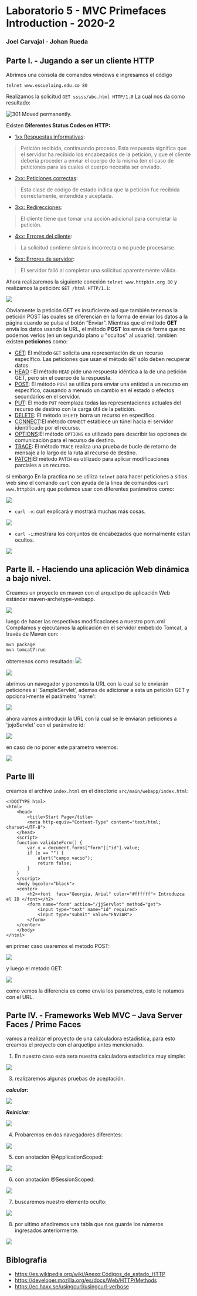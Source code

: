 
# **Laboratorio 5 - MVC Primefaces Introduction - 2020-2**
### Joel Carvajal - Johan Rueda
## Parte I. - Jugando a ser un cliente HTTP
Abrimos una consola de comandos windows e ingresamos el código

    telnet www.escuelaing.edu.co 80
 
Realizamos la solicitud `GET sssss/abc.html HTTP/1.0` La cual nos da como resultado:

![301 Moved permanently.](https://github.com/johanrueda/CVDS-LAB5/blob/master/Imagenes/2.PNG)

Existen **Diferentes Status Codes en HTTP:**
 - [1xx Respuestas informativas](https://en.wikipedia.org/wiki/List_of_HTTP_status_codes#1xx_informational_response):  
 > Petición recibida, continuando proceso. Esta respuesta significa que el servidor ha recibido los encabezados de la petición, y que el cliente debería proceder a enviar el cuerpo de la misma (en el caso de peticiones para las cuales el cuerpo necesita ser enviado.
 - [  2xx: Peticiones correctas](https://es.wikipedia.org/wiki/Anexo:C%C3%B3digos_de_estado_HTTP#2xx:_Peticiones_correctas):
> Esta clase de código de estado indica que la petición fue recibida correctamente, entendida y aceptada.
 - [3xx: Redirecciones](https://es.wikipedia.org/wiki/Anexo:C%C3%B3digos_de_estado_HTTP#3xx:_Redirecciones):
> El cliente tiene que tomar una acción adicional para completar la petición.
 - [4xx: Errores del cliente](https://es.wikipedia.org/wiki/Anexo:C%C3%B3digos_de_estado_HTTP#4xx:_Errores_del_cliente):
 > La solicitud contiene sintaxis incorrecta o no puede procesarse.
 - [ 5xx: Errores de servidor](https://es.wikipedia.org/wiki/Anexo:C%C3%B3digos_de_estado_HTTP#5xx:_Errores_de_servidor):
> El servidor falló al completar una solicitud aparentemente válida.

Ahora realizaremos la siguiente conexión  `telnet www.httpbin.org 80` y realizamos la petición: `GET /html HTTP/1.1`:

![](https://github.com/johanrueda/CVDS-LAB5/blob/master/Imagenes/3.PNG)

Obviamente la petición GET es insuficiente así que también tenemos la petición POST las cuales se diferencian en la forma de enviar los datos a la página cuando se pulsa el botón “Enviar”. Mientras que el método **GET** envía los datos usando la URL, el método **POST** los envía de forma que no podemos verlos (en un segundo plano u "ocultos" al usuario).
tambien existen **peticiones** como:
- [GET](https://developer.mozilla.org/en-US/docs/Web/HTTP/Methods/GET): El método `GET` solicita una representación de un recurso específico. Las peticiones que usan el método `GET`  sólo deben recuperar datos.
- [HEAD](https://developer.mozilla.org/en-US/docs/Web/HTTP/Methods/HEAD) : El método  `HEAD`  pide una respuesta idéntica a la de una petición GET, pero sin el cuerpo de la respuesta.
- [POST](https://developer.mozilla.org/en-US/docs/Web/HTTP/Methods/POST): El método  `POST`  se utiliza para enviar una entidad a un recurso en específico, causando a menudo un cambio en el estado o efectos secundarios en el servidor.
- [PUT](https://developer.mozilla.org/en-US/docs/Web/HTTP/Methods/PUT): El modo `PUT` reemplaza todas las representaciones actuales del recurso de destino con la carga útil de la petición.
- [DELETE](https://developer.mozilla.org/en-US/docs/Web/HTTP/Methods/DELETE): El método `DELETE`  borra un recurso en específico.
- [CONNECT](https://developer.mozilla.org/en-US/docs/Web/HTTP/Methods/CONNECT):El método `CONNECT`  establece un túnel hacia el servidor identificado por el recurso.
- [OPTIONS](https://developer.mozilla.org/en-US/docs/Web/HTTP/Methods/OPTIONS):El método `OPTIONS` es utilizado para describir las opciones de comunicación para el recurso de destino.
- [TRACE](https://developer.mozilla.org/en-US/docs/Web/HTTP/Methods/TRACE): El método `TRACE` realiza una prueba de bucle de retorno de mensaje a lo largo de la ruta al recurso de destino.
- [PATCH](https://developer.mozilla.org/en-US/docs/Web/HTTP/Methods/PATCH):El método `PATCH`  es utilizado para aplicar modificaciones parciales a un recurso.

si embargo En la practica no se utiliza `telnet` para hacer peticiones a sitios web sino el comando `curl` con ayuda de la linea de comandos `curl www.httpbin.org` que podemos usar con diferentes parámetros como:

![](https://github.com/johanrueda/CVDS-LAB5/blob/master/Imagenes/curl-1.PNG)

 - `curl -v`: curl explicará y mostrará muchas más cosas.
 
 ![](https://github.com/johanrueda/CVDS-LAB5/blob/master/Imagenes/curl-v.PNG)
 
 - `curl -i`:mostrara los conjuntos de encabezados que normalmente estan ocultos.
 
 ![](https://github.com/johanrueda/CVDS-LAB5/blob/master/Imagenes/curl-i.PNG)
 
 ## Parte II. - Haciendo una aplicación Web dinámica a bajo nivel.
Creamos un proyecto en maven con el arquetipo de aplicación Web estándar maven-archetype-webapp.

![](https://github.com/johanrueda/CVDS-LAB5/blob/master/Imagenes/mvncreacion.PNG)

luego de hacer las respectivas modificaciones a nuestro pom.xml Compilamos y ejecutamos la aplicación en el servidor embebido Tomcat, a través de Maven con:
```
mvn package
mvn tomcat7:run
```
obtemenos como resultado:
![](https://github.com/johanrueda/CVDS-LAB5/blob/master/Imagenes/mvnpackagecorrecto.PNG)

![](https://github.com/johanrueda/CVDS-LAB5/blob/master/Imagenes/tomcatcorrecto.PNG)

abrimos un navegador y ponemos la URL con la cual se le enviarán peticiones al ‘SampleServlet’, ademas de adicionar a esta un petición GET y opcional-mente el parámetro 'name':

![](https://github.com/johanrueda/CVDS-LAB5/blob/master/Imagenes/helloServletcorrecto.PNG)

ahora vamos a introducir la URL con la cual se le enviaran peticiones a 'jojoServlet' con el parámetro id:

![](https://github.com/johanrueda/CVDS-LAB5/blob/master/Imagenes/jjservletcorrecto.PNG)
 
en caso de no poner este parametro veremos:
  
![](https://github.com/johanrueda/CVDS-LAB5/blob/master/Imagenes/jjservleterror.PNG)

## Parte III
creamos el archivo `index.html` en el directorio `src/main/webapp/index.html`:

    <!DOCTYPE html>
    <html>
        <head>
            <title>Start Page</title>
            <meta http-equiv="Content-Type" content="text/html; charset=UTF-8">
        </head>
    	<script>
    	function validateForm() {
    		var x = document.forms["form"]["id"].value;
    		if (x == "") {
    			alert("campo vacio");
    			return false;
    		}
    	}
    	</script>
        <body bgcolor="black">
    	<center>
    		<h2><font  face="Georgia, Arial" color="#ffffff"> Introduzca el ID </font></h2>
    		<form name="form" action="/jjServlet" method="get">
    			<input type="text" name="id" required>
    			<input type="submit" value="ENVIAR">
    		</form>
    	</center>
        </body>
    </html>
en primer caso usaremos el metodo POST:

![](https://github.com/johanrueda/CVDS-LAB5/blob/master/Imagenes/indexpost.PNG)

y luego el metodo GET:

![](https://github.com/johanrueda/CVDS-LAB5/blob/master/Imagenes/indexget.PNG)

como vemos la diferencia es como envia los parametros, esto lo notamos con el URL.

## Parte IV. - Frameworks Web MVC – Java Server Faces / Prime Faces
vamos a realizar el proyecto de una calculadora estadística, para esto creamos el proyecto con el arquetipo antes mencionado.

 1. En nuestro caso esta sera nuestra calculadora estadística muy simple:
 
 ![](https://github.com/johanrueda/CVDS-LAB5/blob/master/Imagenes/aceptacionreiniciar.PNG)
 
 3. realizaremos algunas pruebas de aceptación.
 
 ***calcular:***

![](https://github.com/johanrueda/CVDS-LAB5/blob/master/Imagenes/aceptacioncalcular.PNG) 		

***Reiniciar:***
 
 ![](https://github.com/johanrueda/CVDS-LAB5/blob/master/Imagenes/aceptacionreiniciar.PNG)


 4. Probaremos en dos navegadores diferentes:

  ![](https://github.com/johanrueda/CVDS-LAB5/blob/master/Imagenes/pruevanavegador.PNG)

 5. con anotación @ApplicationScoped:

 ![](https://github.com/johanrueda/CVDS-LAB5/blob/master/Imagenes/aceptacionreiniciar.PNG)
 
 6. con anotación @SessionScoped:

 ![](https://github.com/johanrueda/CVDS-LAB5/blob/master/Imagenes/sessionscopped.PNG)
 
 7. buscaremos nuestro elemento oculto:
 
  ![](https://github.com/johanrueda/CVDS-LAB5/blob/master/Imagenes/numerooculto.PNG)
  
 8. por ultimo añadiremos una tabla que nos guarde los números ingresados anteriormente.

  ![](https://github.com/johanrueda/CVDS-LAB5/blob/master/Imagenes/tabla.PNG)




## Biblografia

 - https://es.wikipedia.org/wiki/Anexo:Códigos_de_estado_HTTP
 - https://developer.mozilla.org/es/docs/Web/HTTP/Methods
 - https://ec.haxx.se/usingcurl/usingcurl-verbose
